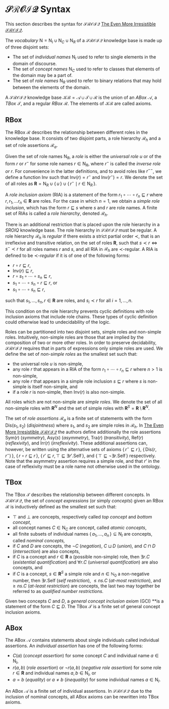 # $\mathcal{SROIQ}$ Syntax

This section describes the syntax for $\mathcal{SROIQ}$ [The Even More Irresistible $\mathcal{SROIQ}$](https://citeseerx.ist.psu.edu/document?repid=rep1&type=pdf&doi=18043d97ef80871b1e0de63368e3a0b5c53a6d03).

The *vocabulary* $\mathrm{N} = \mathrm{N}_I \cup \mathrm{N}_C \cup \mathrm{N}_R$ of a $\mathcal{SROIQ}$ knowledge base is made up of three disjoint sets:

- The set of *individual names* $\mathrm{N}_I$ used to refer to single elements in the domain of discourse.
- The set of *concept names* $\mathrm{N}_C$ used to refer to classes that elements of the domain may be a part of.
- The set of *role names* $\mathrm{N}_R$ used to refer to binary relations that may hold between the elements of the domain.

A $\mathcal{SROIQ}$ knowledge base $\mathcal{KB} = \mathcal{A} \cup \mathcal{T} \cup \mathcal{R}$ is the union of an *ABox* $\mathcal{A}$, a *TBox* $\mathcal{T}$, and a regular *RBox* $\mathcal{R}$. The elements of $\mathcal{KB}$ are called axioms.

## RBox

The RBox $\mathcal{R}$ describes the relationship between different roles in the knowledge base. It consists of two disjoint parts, a role hierarchy $\mathcal{R}_h$ and a set of role assertions $\mathcal{R}_a$.

Given the set of role names $\mathrm{N}_R$, a *role* is either the *universal role* $u$ or of the form $r$ or $r^-$ for some role names $r \in \mathrm{N}_R$, where $r^-$ is called the *inverse role or* $r$. For convenience in the latter definitions, and to avoid roles like $r^{--}$, we define a function $\mathrm{Inv}$ such that $\mathrm{Inv}(r) = r^-$ and $\mathrm{Inv}(r^-) = r$. We denote the set of all roles as $\mathbf{R} = \mathrm{N}_R \cup \{ \, u \, \} \cup \{ \, r^- \mid r \in \mathrm{N}_R \, \}$.

A *role inclusion axiom* (RIA) is a statement of the form $r_1 \circ \cdots \circ r_n \sqsubseteq r$ where $r, r_1, \dots r_n \in \mathbf{R}$ are roles. For the case in which $n = 1$, we obtain a *simple role inclusion*, which has the form $r \sqsubseteq s$ where $s$ and $r$ are role names. A finite set of RIAs is called a *role hierarchy*, denoted $\mathcal{R}_h$.

There is an additional restriction that is placed upon the role hierarchy in a $SROIQ$ knowledge base. The role hierarchy in $\mathcal{SROIQ}$ must be regular. A role hierarchy $\mathcal{R}_h$ is *regular* if there exists a strict partial order $\prec$, that is an irreflexive and transitive relation, on the set of roles $\mathbf{R}$, such that $s \prec r \iff s^- \prec r$ for all roles names $r$ and $s$, and all RIA in $\mathcal{R}_h$ are $\prec$-regular. A RIA is defined to be $\prec$*-regular* if it is of one of the following forms:

- $r \circ r \sqsubseteq r$,
- $\mathrm{Inv}(r) \sqsubseteq r$,
- $r \circ s_1 \circ \cdots \circ s_n \sqsubseteq r$,
- $s_1 \circ \cdots \circ s_n \circ r \sqsubseteq r$, or
- $s_1 \circ \cdots \circ s_n \sqsubseteq r$,

such that $s_1, \dots, s_n, r \in \mathbf{R}$ are roles, and $s_i \prec r$ for all $i = 1, \dots, n$.

This condition on the role hierarchy prevents cyclic definitions with role inclusion axioms that include role chains. These types of cyclic definition could otherwise lead to undecidability of the logic.

Roles can be partitioned into two disjoint sets, simple roles and non-simple roles. Intuitively, non-simple roles are those that are implied by the composition of two or more other roles. In order to preserve decidability, $\mathcal{SROIQ}$ requires that in parts of expressions only simple roles are used. We define the set of *non-simple roles* as the smallest set such that:

- the universal role $u$ is non-simple,
- any role $r$ that appears in a RIA of the form $r_1 \circ \cdots \circ r_n \sqsubseteq r$ where $n > 1$ is non-simple,
- any role $r$ that appears in a simple role inclusion $s \sqsubseteq r$ where $s$ is non-simple is itself non-simple, and
- if a role $r$ is non-simple, then $\mathrm{Inv}(r)$ is also non-simple.

All roles which are not non-simple are *simple roles*. We denote the set of all non-simple roles with $\mathbf{R}^N$ and the set of simple roles with $\mathbf{R}^S = \mathbf{R} \setminus \mathbf{R}^N$.

The set of *role assertions* $\mathcal{R}_a$ is a finite set of statements with the form $\mathrm{Dis}(s_1, s_2)$ (*disjointness*) where $s_1$, and $s_2$ are simple roles in $\mathcal{R}_h$. In [The Even More Irresistible $\mathcal{SROIQ}$](https://citeseerx.ist.psu.edu/document?repid=rep1&type=pdf&doi=18043d97ef80871b1e0de63368e3a0b5c53a6d03) the authors define additionally the role assertions $\mathrm{Sym}(r)$ (*symmetry*), $\mathrm{Asy}(s)$ (*asymmetry*), $\mathrm{Tra}(r)$ (*transitivity*), $\mathrm{Ref}(r)$ (*reflexivity*), and $\mathrm{Irr}(r)$ (*irreflexivity*). These additional assertions can, however, be written using the alternative sets of axioms $\{ \, r^- \sqsubseteq r \, \}$, $\{\, \mathrm{Dis}(r, r^-) \, \}$, $\{ \, r \circ r \sqsubseteq r \, \}$, $\{ \, r' \sqsubseteq r , \top \sqsubseteq \exists r'. \mathrm{Self} \, \}$, and $\{ \, \top \sqsubseteq \lnot \exists r . \mathrm{Self} \, \}$ respectively. Note that the asymmetry assertion requires a simple role, and that $r’$ in the case of reflexivity must be a role name not otherwise used in the ontology.

## TBox

The TBox $\mathcal{T}$ describes the relationship between different concepts. In $\mathcal{SROIQ}$, the set of *concept expressions* (or simply *concepts*) given an RBox $\mathcal{R}$ is inductively defined as the smallest set such that:

- $\top$ and $\bot$ are concepts, respectively called *top concept* and *bottom concept*,
- all concept names $C \in \mathrm{N}_C$ are concept, called *atomic concepts*,
- all finite subsets of individual names $\{ \, a_1, \dots, a_n \, \} \subseteq \mathrm{N}_I$ are concepts, called *nominal concepts,*
- if $C$ and $D$ are concepts, the $\lnot C$ (*negation*), $C \sqcup D$ (*union*), and $C \sqcap D$ (*intersection*) are also concepts,
- if $C$ is a concept and $r \in \mathbf{R}$ a (possible non-simple) role, then $\exists r . C$ (*existential quantification*) and $\forall r . C$ (*universal quantification*) are also concepts, and
- if $C$ is a concept, $s \in \mathbf{R}^S$ a simple role and $n \in \mathbb{N}_0$ a non-negative number, then $\exists r . \mathrm{Self}$ (*self restriction*), $\leq n s . C$ (*at-most restriction*), and $\geq n s. C$ (*at-least restriction*) are concepts, the last two may together be referred to as *qualified number restrictions.*

Given two concepts $C$ and $D$, a *general concept inclusion axiom* (GCI) **is a statement of the form $C \sqsubseteq D$. The TBox $\mathcal{T}$ is a finite set of general concept inclusion axioms.

## ABox

The ABox $\mathcal{A}$ contains statements about single individuals called individual assertions. An *individual assertion* has one of the following forms:

- $C(a)$ (*concept assertion*) for some concept $C$ and individual name $a \in \mathrm{N}_I$,
- $r(a, b)$ (*role assertion*) or $\lnot r (a, b)$ (*negative role assertion*) for some role $r \in \mathbf{R}$ and individual names $a, b \in \mathrm{N}_I$, or
- $a = b$ (*equality*) or $a \not = b$ (*inequality*) for some individual names $a \in \mathrm{N}_I$.

An ABox $\mathcal{A}$ is a finite set of individual assertions. In $\mathcal{SROIQ}$ due to the inclusion of nominal concepts, all ABox axioms can be rewritten into TBox axioms.

